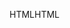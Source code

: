 <span data-ttu-id="a9b0d-101">HTML</span><span class="sxs-lookup"><span data-stu-id="a9b0d-101">HTML</span></span>